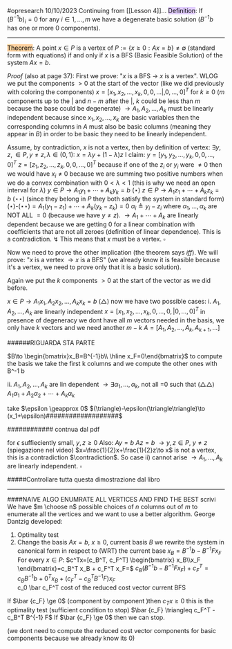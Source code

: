 #opresearch 
10/10/2023
Continuing from [[Lesson 4]]...
<mark style="background: #D2B3FFA6;">Definition</mark>: If $(B^{-1}b)_i=0$ for any $i\in 1,\dots,m$ we have a degenerate basic solution ($B^{-1}b$ has one or more 0 components).

---

<mark style="background: #FFB86CA6;">Theorem</mark>: A point $x\in P$ is a vertex of $P:= \{ x\ge0 : Ax=b \} \ne \emptyset$ (standard form with equations)
if and only if $x$ is a BFS (Basic Feasible Solution) of the system $Ax=b$.

_Proof_ (also at page 37):
First we prove: "$x$ is a BFS $\to$ $x$ is a vertex".
WLOG we put the components $> 0$ at the start of the vector (like we did previously with coloring the components) $x=[x_1,x_2,\dots,x_k,0,0,\dots|,0,\dots,0]^T$ for $k\ge0$ ($m$ components up to the $|$ and $n-m$ after the $|$, $k$ could be less than $m$ because the base could be degenerate) 
$\to A_1,A_2,\dots,A_k$ must be linearly independent because since $x_1,x_2,\dots,x_k$ are basic variables then the corresponding columns in $A$ must also be basic columns (meaning they appear in $B$) in order to be basic they need to be linearly independent.

Assume, by contradiction, $x$ is not a vertex, then by definition of vertex: $\exists y,z, \in P, y\ne z, \lambda \in (0,1): \ x=\lambda y+(1-\lambda)z$ 
I claim:
$y=[y_1,y_2,\dots,y_k,0,0,\dots,0]^T$
$z=[z_1,z_2,\dots,z_k,0,0,\dots,0]^T$
because if one of the $z_i$ or $y_i$ were $\ne 0$ then we would have $x_i \ne 0$ because we are summing two positive numbers when we do a convex combination with $0<\lambda<1$ (this is why we need an open interval for $\lambda$)
$y\in P\to A_1 y_1+\dotsi+A_k y_k = b$ $(\star)$
$z\in P\to A_1 z_1+\dotsi+A_k z_k = b$ $(\star\star)$
(since they belong in $P$ they both satisfy the system in standard form)
$(\star)$-$(\star\star)=A_1(y_1-z_1)+\dotsi+A_k(y_k-z_k)=0$
$\alpha_i\triangleq y_i-z_i$
where $\alpha_1,\dots,\alpha_k$ are NOT ALL $=0$ (because we have $y\ne z$).
$\to A_1+\dotsi+A_k$  are linearly dependent because we are getting 0 for a linear combination with coefficients that are not all zeroes (definition of linear dependence).
This is a contradiction. ↯
This means that $x$ must be a vertex. $\square$

Now we need to prove the other implication (the theorem says _iff_).
We will prove: "$x$ is a vertex $\to x$ is a BFS" (we already know it is feasible because it's a vertex, we need to prove only that it is a basic solution). 

Again we put the $k$ components $>0$ at the start of the vector as we did before.

$x\in P \to A_1 x_1,A_2 x_2,\dots,A_k x_k=b$ $(\triangle)$
now we have two possible cases:
i. $A_1,A_2,\dots,A_k$ are linearly independent 
$x=[x_1,x_2,\dots,x_k,0,\dots,0,|0,\dots,0]^T$ 
in presence of degeneracy we dont have all $m$ vectors needed in the basis, we only have $k$ vectors and we need another $m-k$
$A=[A_1,A_2,\dots,A_k,A_{k+1},\dots]$ 

######RIGUARDA STA PARTE

$B\to \begin{bmatrix}x_B=B^{-1}b\\ \hline x_F=0\end{bmatrix}$
to compute the basis we take the first k columns and we compute the other ones with B^-1 b

ii. $A_1,A_2,\dots,A_k$ are lin dependent
$\to \exists \alpha_1,\dots,\alpha_k$, not all =0 such that 
$(\triangle\triangle)$ $A_1 \alpha_1 + A_2 \alpha_2 +\dotsi +A_k \alpha_k$

take $\epsilon \geapprox 0$
$(\triangle)-\epsilon(\triangle\triangle)\to (x_1+\epsilon)###################$

############ contnua dal pdf

for $\epsilon$ suffieciently small, $y,z \ge 0$
Also:
$Ay=b$
$Az=b$
$\to y,z \in P,\ y\ne z$ (spiegazione nel video)
$x=\frac{1}{2}x+\frac{1}{2}z\to x$ is not a vertex, this is a contradiction $\contradiction$.
So case ii) cannot arise $\to A_1,\dots,A_k$ are linearly independent. $\square$

#####Controllare tutta questa dimostrazione dal libro

---
####NAIVE ALGO ENUMRATE ALL VERTICES AND FIND THE BEST scrivi
We have $m \choose n$ possible choices of $n$ columns out of $m$ to enumerate all the vertices
and we want to use a better algorithm.
George Dantzig developed:
1. Optimality test
2. Change the basis
$Ax=b,\ x\ge 0$, current basis $B$ we rewrite the system in canonical form in respect to (WRT) the current base
$x_B=B^{-1}b-B^{-1} F x_F$
For every $x\in P:$
$c^Tx=[c_B^T, c_F^T] \begin{bmatrix} x_B\\x_F \end{bmatrix}=c_B^T x_B + c_F^T x_F=$
$c_B(B^{-1}b-B^{-1} F x_F)+c_F^T=c_B B^{-1}b + 0^T x_B + (c_F^T -c_B^T B^{-1} F) x_F$  
												c_0              \bar c_F^T
												cost of the      reduced cost vector
												current BFS


If $\bar {c_F} \ge 0$ (component by component )then $c_T x \ge 0$
this is the optimality test (sufficient condition to stop)
$\bar {c_F} \triangleq c_F^T -c_B^T B^{-1} F$
If $\bar {c_F} \ge 0$ then we can stop.

(we dont need to compute the reduced cost vector components for basic components because we already know its 0)